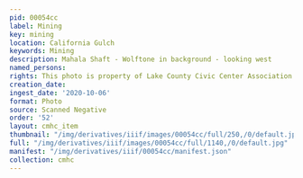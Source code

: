 ```yaml
---
pid: 00054cc
label: Mining
key: mining
location: California Gulch
keywords: Mining
description: Mahala Shaft - Wolftone in background - looking west
named_persons: 
rights: This photo is property of Lake County Civic Center Association.
creation_date: 
ingest_date: '2020-10-06'
format: Photo
source: Scanned Negative
order: '52'
layout: cmhc_item
thumbnail: "/img/derivatives/iiif/images/00054cc/full/250,/0/default.jpg"
full: "/img/derivatives/iiif/images/00054cc/full/1140,/0/default.jpg"
manifest: "/img/derivatives/iiif/00054cc/manifest.json"
collection: cmhc
---
```

